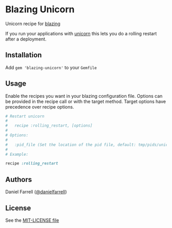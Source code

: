 Blazing Unicorn
===============

Unicorn recipe for [blazing](http://github.com/effkay/blazing)

If you run your applications with [unicorn](http://unicorn.bogomips.org/) this lets you
do a rolling restart after a deployment.


Installation
------------

Add `gem 'blazing-unicorn'` to your `Gemfile`

Usage
-----

Enable the recipes you want in your blazing configuration file. Options
can be provided in the recipe call or with the target method. Target
options have precedence over recipe options.

```ruby
# Restart unicorn
#
#   recipe :rolling_restart, [options]
#
# Options:
#
#   :pid_file (Set the location of the pid file, default: tmp/pids/unicorn.pid)
#
# Example:

recipe :rolling_restart
```

Authors
-------

Daniel Farrell ([@danielfarrell][])

License
-------

See the [MIT-LICENSE file](https://github.com/danielfarrell/blazing-unicorn/blob/master/MIT-LICENSE)

[@danielfarrell]: https://github.com/danielfarrell
